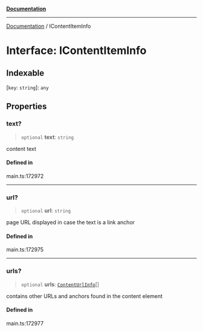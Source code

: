 [**Documentation**](../README.md)

***

[Documentation](../README.md) / IContentItemInfo

# Interface: IContentItemInfo

## Indexable

 \[`key`: `string`\]: `any`

## Properties

### text?

> `optional` **text**: `string`

content text

#### Defined in

main.ts:172972

***

### url?

> `optional` **url**: `string`

page URL
displayed in case the text is a link anchor

#### Defined in

main.ts:172975

***

### urls?

> `optional` **urls**: [`ContentUrlInfo`](../classes/ContentUrlInfo.md)[]

contains other URLs and anchors found in the content element

#### Defined in

main.ts:172977
